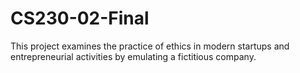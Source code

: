 # CS230-02-Final
This project examines the practice of ethics in modern startups and entrepreneurial activities by emulating a fictitious company.

